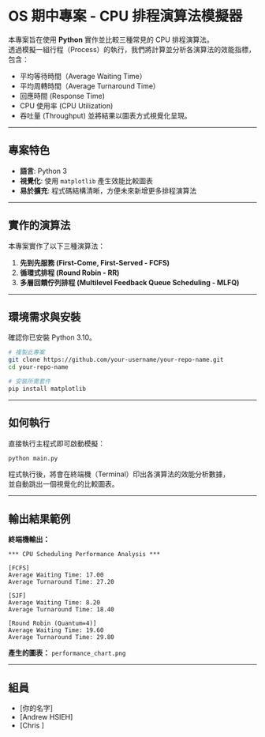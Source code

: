 # OS 期中專案 - CPU 排程演算法模擬器

本專案旨在使用 **Python** 實作並比較三種常見的 CPU 排程演算法。  
透過模擬一組行程（Process）的執行，我們將計算並分析各演算法的效能指標，包含：  
- 平均等待時間（Average Waiting Time）  
- 平均周轉時間（Average Turnaround Time）
- 回應時間 (Response Time)
- CPU 使用率 (CPU Utilization)
- 吞吐量 (Throughput)
並將結果以圖表方式視覺化呈現。

---

## 專案特色

- **語言**: Python 3  
- **視覺化**: 使用 `matplotlib` 產生效能比較圖表  
- **易於擴充**: 程式碼結構清晰，方便未來新增更多排程演算法  

---

## 實作的演算法

本專案實作了以下三種演算法：

1. **先到先服務 (First-Come, First-Served - FCFS)**
3. **循環式排程 (Round Robin - RR)**
4. **多層回饋佇列排程 (Multilevel Feedback Queue Scheduling - MLFQ)**
---

## 環境需求與安裝

確認你已安裝 Python 3.10。

```bash
# 複製此專案
git clone https://github.com/your-username/your-repo-name.git
cd your-repo-name

# 安裝所需套件
pip install matplotlib
```

---

## 如何執行

直接執行主程式即可啟動模擬：

```bash
python main.py
```

程式執行後，將會在終端機（Terminal）印出各演算法的效能分析數據，  
並自動跳出一個視覺化的比較圖表。

---

## 輸出結果範例

**終端機輸出：**

```
*** CPU Scheduling Performance Analysis ***

[FCFS]
Average Waiting Time: 17.00
Average Turnaround Time: 27.20

[SJF]
Average Waiting Time: 8.20
Average Turnaround Time: 18.40

[Round Robin (Quantum=4)]
Average Waiting Time: 19.60
Average Turnaround Time: 29.80
```

**產生的圖表：**
`performance_chart.png`

---

## 組員

- [你的名字]
- [Andrew HSIEH]
- [Chris ]
